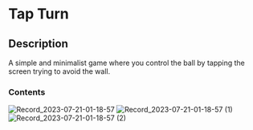 # Tap Turn
## Description
A simple and minimalist game where you control the ball by tapping the screen trying to avoid the wall.
### Contents
![Record_2023-07-21-01-18-57](https://github.com/HorneOnne/F_TapTurn/assets/65548001/17923435-5963-4312-aa56-fa86821aaf72)
![Record_2023-07-21-01-18-57 (1)](https://github.com/HorneOnne/F_TapTurn/assets/65548001/a9551eb9-6c6b-4e99-ab47-7c460f320dd6)
![Record_2023-07-21-01-18-57 (2)](https://github.com/HorneOnne/F_TapTurn/assets/65548001/35b1dd8f-b744-491c-910f-5a2738955223)
